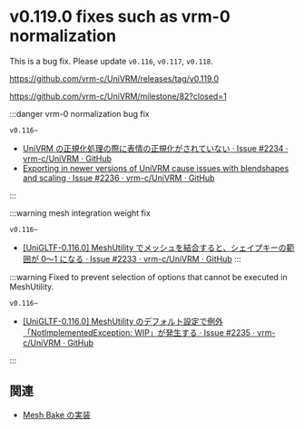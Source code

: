 # v0.119.0 fixes such as vrm-0 normalization

This is a bug fix. Please update `v0.116`, `v0.117`, `v0.118`.

https://github.com/vrm-c/UniVRM/releases/tag/v0.119.0

https://github.com/vrm-c/UniVRM/milestone/82?closed=1

:::danger vrm-0 normalization bug fix

`v0.116~`

- [UniVRM の正規化処理の際に表情の正規化がされていない · Issue #2234 · vrm-c/UniVRM · GitHub](https://github.com/vrm-c/UniVRM/issues/2234)
- [Exporting in newer versions of UniVRM cause issues with blendshapes and scaling · Issue #2236 · vrm-c/UniVRM · GitHub](https://github.com/vrm-c/UniVRM/issues/2236)

:::

:::warning mesh integration weight fix

`v0.116~`

- [\[UniGLTF-0.116.0\] MeshUtility でメッシュを結合すると、シェイプキーの範囲が 0〜1 になる · Issue #2233 · vrm-c/UniVRM · GitHub](https://github.com/vrm-c/UniVRM/issues/2233)
  :::

:::warning Fixed to prevent selection of options that cannot be executed in MeshUtility.

`v0.116~`

- [\[UniGLTF-0.116.0\] MeshUtility のデフォルト設定で例外「NotImplementedException: WIP」が発生する · Issue #2235 · vrm-c/UniVRM · GitHub](https://github.com/vrm-c/UniVRM/issues/2235)

:::

## 関連

- [Mesh Bake の実装](/api/mesh/bake/)
